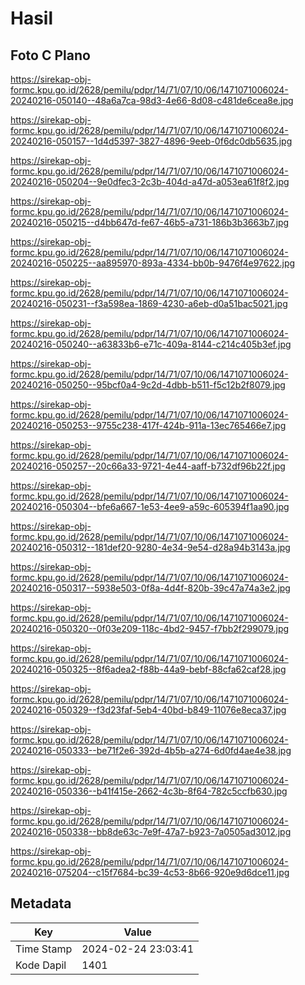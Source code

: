 # Hasil

## Foto C Plano

https://sirekap-obj-formc.kpu.go.id/2628/pemilu/pdpr/14/71/07/10/06/1471071006024-20240216-050140--48a6a7ca-98d3-4e66-8d08-c481de6cea8e.jpg

https://sirekap-obj-formc.kpu.go.id/2628/pemilu/pdpr/14/71/07/10/06/1471071006024-20240216-050157--1d4d5397-3827-4896-9eeb-0f6dc0db5635.jpg

https://sirekap-obj-formc.kpu.go.id/2628/pemilu/pdpr/14/71/07/10/06/1471071006024-20240216-050204--9e0dfec3-2c3b-404d-a47d-a053ea61f8f2.jpg

https://sirekap-obj-formc.kpu.go.id/2628/pemilu/pdpr/14/71/07/10/06/1471071006024-20240216-050215--d4bb647d-fe67-46b5-a731-186b3b3663b7.jpg

https://sirekap-obj-formc.kpu.go.id/2628/pemilu/pdpr/14/71/07/10/06/1471071006024-20240216-050225--aa895970-893a-4334-bb0b-9476f4e97622.jpg

https://sirekap-obj-formc.kpu.go.id/2628/pemilu/pdpr/14/71/07/10/06/1471071006024-20240216-050231--f3a598ea-1869-4230-a6eb-d0a51bac5021.jpg

https://sirekap-obj-formc.kpu.go.id/2628/pemilu/pdpr/14/71/07/10/06/1471071006024-20240216-050240--a63833b6-e71c-409a-8144-c214c405b3ef.jpg

https://sirekap-obj-formc.kpu.go.id/2628/pemilu/pdpr/14/71/07/10/06/1471071006024-20240216-050250--95bcf0a4-9c2d-4dbb-b511-f5c12b2f8079.jpg

https://sirekap-obj-formc.kpu.go.id/2628/pemilu/pdpr/14/71/07/10/06/1471071006024-20240216-050253--9755c238-417f-424b-911a-13ec765466e7.jpg

https://sirekap-obj-formc.kpu.go.id/2628/pemilu/pdpr/14/71/07/10/06/1471071006024-20240216-050257--20c66a33-9721-4e44-aaff-b732df96b22f.jpg

https://sirekap-obj-formc.kpu.go.id/2628/pemilu/pdpr/14/71/07/10/06/1471071006024-20240216-050304--bfe6a667-1e53-4ee9-a59c-605394f1aa90.jpg

https://sirekap-obj-formc.kpu.go.id/2628/pemilu/pdpr/14/71/07/10/06/1471071006024-20240216-050312--181def20-9280-4e34-9e54-d28a94b3143a.jpg

https://sirekap-obj-formc.kpu.go.id/2628/pemilu/pdpr/14/71/07/10/06/1471071006024-20240216-050317--5938e503-0f8a-4d4f-820b-39c47a74a3e2.jpg

https://sirekap-obj-formc.kpu.go.id/2628/pemilu/pdpr/14/71/07/10/06/1471071006024-20240216-050320--0f03e209-118c-4bd2-9457-f7bb2f299079.jpg

https://sirekap-obj-formc.kpu.go.id/2628/pemilu/pdpr/14/71/07/10/06/1471071006024-20240216-050325--8f6adea2-f88b-44a9-bebf-88cfa62caf28.jpg

https://sirekap-obj-formc.kpu.go.id/2628/pemilu/pdpr/14/71/07/10/06/1471071006024-20240216-050329--f3d23faf-5eb4-40bd-b849-11076e8eca37.jpg

https://sirekap-obj-formc.kpu.go.id/2628/pemilu/pdpr/14/71/07/10/06/1471071006024-20240216-050333--be71f2e6-392d-4b5b-a274-6d0fd4ae4e38.jpg

https://sirekap-obj-formc.kpu.go.id/2628/pemilu/pdpr/14/71/07/10/06/1471071006024-20240216-050336--b41f415e-2662-4c3b-8f64-782c5ccfb630.jpg

https://sirekap-obj-formc.kpu.go.id/2628/pemilu/pdpr/14/71/07/10/06/1471071006024-20240216-050338--bb8de63c-7e9f-47a7-b923-7a0505ad3012.jpg

https://sirekap-obj-formc.kpu.go.id/2628/pemilu/pdpr/14/71/07/10/06/1471071006024-20240216-075204--c15f7684-bc39-4c53-8b66-920e9d6dce11.jpg


## Metadata

| Key        | Value               |
| ---------- | ------------------- |
| Time Stamp | 2024-02-24 23:03:41 |
| Kode Dapil | 1401                |




